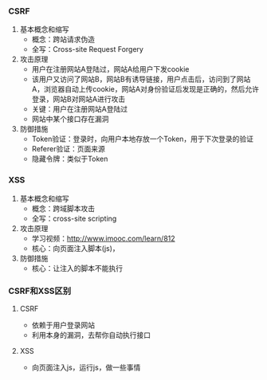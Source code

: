### CSRF
1. 基本概念和缩写
    - 概念：跨站请求伪造
    - 全写：Cross-site Request Forgery
2. 攻击原理
    - 用户在注册网站A登陆过，网站A给用户下发cookie
    - 该用户又访问了网站B，网站B有诱导链接，用户点击后，访问到了网站A，浏览器自动上传cookie，网站A对身份验证后发现是正确的，然后允许登录，网站B对网站A进行攻击
    - 关键：用户在注册网站A登陆过
    - 网站中某个接口存在漏洞
3. 防御措施
    - Token验证：登录时，向用户本地存放一个Token，用于下次登录的验证
    - Referer验证：页面来源
    - 隐藏令牌：类似于Token


### XSS
1. 基本概念和缩写
    - 概念：跨域脚本攻击
    - 全写：cross-site scripting
2. 攻击原理
    - 学习视频：http://www.imooc.com/learn/812
    - 核心：向页面注入脚本(js)，
3. 防御措施
    - 核心：让注入的脚本不能执行


### CSRF和XSS区别
1. CSRF
    - 依赖于用户登录网站
    - 利用本身的漏洞，去帮你自动执行接口

2. XSS
    - 向页面注入js，运行js，做一些事情

